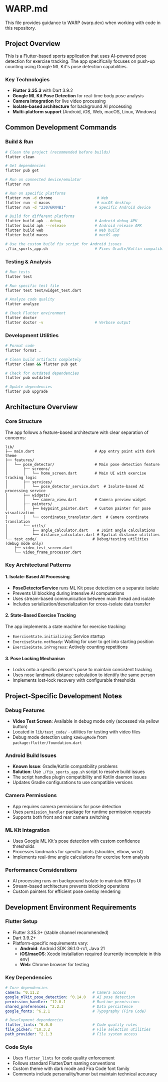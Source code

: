 # WARP.md

This file provides guidance to WARP (warp.dev) when working with code in this repository.

## Project Overview

This is a Flutter-based sports application that uses AI-powered pose detection for exercise tracking. The app specifically focuses on push-up counting using Google ML Kit's pose detection capabilities.

### Key Technologies
- **Flutter 3.35.3** with Dart 3.9.2
- **Google ML Kit Pose Detection** for real-time body pose analysis
- **Camera integration** for live video processing
- **Isolate-based architecture** for background AI processing
- **Multi-platform support** (Android, iOS, Web, macOS, Linux, Windows)

## Common Development Commands

### Build & Run
```bash
# Clean the project (recommended before builds)
flutter clean

# Get dependencies
flutter pub get

# Run on connected device/emulator
flutter run

# Run on specific platforms
flutter run -d chrome                    # Web
flutter run -d macos                     # macOS desktop
flutter run -d "23076RN4BI"             # Specific Android device

# Build for different platforms
flutter build apk --debug               # Android debug APK
flutter build apk --release             # Android release APK
flutter build web                       # Web build
flutter build macos                     # macOS app

# Use the custom build fix script for Android issues
./fix_sports_app.sh                     # Fixes Gradle/Kotlin compatibility issues
```

### Testing & Analysis
```bash
# Run tests
flutter test

# Run specific test file
flutter test test/widget_test.dart

# Analyze code quality
flutter analyze

# Check Flutter environment
flutter doctor
flutter doctor -v                       # Verbose output
```

### Development Utilities
```bash
# Format code
flutter format .

# Clean build artifacts completely
flutter clean && flutter pub get

# Check for outdated dependencies
flutter pub outdated

# Update dependencies
flutter pub upgrade
```

## Architecture Overview

### Core Structure
The app follows a feature-based architecture with clear separation of concerns:

```
lib/
├── main.dart                           # App entry point with dark theme
├── features/
│   └── pose_detector/                  # Main pose detection feature
│       ├── screens/
│       │   └── home_screen.dart        # Main UI with exercise tracking logic
│       ├── services/
│       │   └── pose_detector_service.dart  # Isolate-based AI processing service
│       ├── widgets/
│       │   └── camera_view.dart        # Camera preview widget
│       ├── painters/
│       │   ├── keypoint_painter.dart   # Custom painter for pose visualization
│       │   └── coordinates_translator.dart  # Camera coordinate translation
│       └── utils/
│           ├── angle_calculator.dart    # Joint angle calculations
│           └── distance_calculator.dart # Spatial distance utilities
└── test_code/                         # Debug/testing utilities (debug mode only)
    ├── video_test_screen.dart
    └── video_frame_processor.dart
```

### Key Architectural Patterns

#### 1. Isolate-Based AI Processing
- **PoseDetectorService** runs ML Kit pose detection on a separate isolate
- Prevents UI blocking during intensive AI computations
- Uses stream-based communication between main thread and isolate
- Includes serialization/deserialization for cross-isolate data transfer

#### 2. State-Based Exercise Tracking
The app implements a state machine for exercise tracking:
- `ExerciseState.initializing`: Service startup
- `ExerciseState.notReady`: Waiting for user to get into starting position
- `ExerciseState.inProgress`: Actively counting repetitions

#### 3. Pose Locking Mechanism
- Locks onto a specific person's pose to maintain consistent tracking
- Uses nose landmark distance calculation to identify the same person
- Implements lost-lock recovery with configurable thresholds

## Project-Specific Development Notes

### Debug Features
- **Video Test Screen**: Available in debug mode only (accessed via yellow button)
- Located in `lib/test_code/` - utilities for testing with video files
- Debug mode detection using `kDebugMode` from `package:flutter/foundation.dart`

### Android Build Issues
- **Known Issue**: Gradle/Kotlin compatibility problems
- **Solution**: Use `./fix_sports_app.sh` script to resolve build issues
- The script handles plugin compatibility and Kotlin daemon issues
- Updates Gradle configurations to use compatible versions

### Camera Permissions
- App requires camera permissions for pose detection
- Uses `permission_handler` package for runtime permission requests
- Supports both front and rear camera switching

### ML Kit Integration
- Uses Google ML Kit's pose detection with custom confidence thresholds
- Processes landmarks for specific joints (shoulder, elbow, wrist)
- Implements real-time angle calculations for exercise form analysis

### Performance Considerations
- AI processing runs on background isolate to maintain 60fps UI
- Stream-based architecture prevents blocking operations
- Custom painters for efficient pose overlay rendering

## Development Environment Requirements

### Flutter Setup
- Flutter 3.35.3+ (stable channel recommended)
- Dart 3.9.2+
- Platform-specific requirements vary:
  - **Android**: Android SDK 36.1.0-rc1, Java 21
  - **iOS/macOS**: Xcode installation required (currently incomplete in this env)
  - **Web**: Chrome browser for testing

### Key Dependencies
```yaml
# Core dependencies
camera: ^0.11.2                        # Camera access
google_mlkit_pose_detection: ^0.14.0   # AI pose detection
permission_handler: ^12.0.1            # Runtime permissions
shared_preferences: ^2.2.3             # Data persistence
google_fonts: ^6.2.1                   # Typography (Fira Code)

# Development dependencies
flutter_lints: ^6.0.0                  # Code quality rules
file_picker: ^10.3.2                   # File selection utilities
path_provider: ^2.1.3                  # File system access
```

### Code Style
- Uses `flutter_lints` for code quality enforcement
- Follows standard Flutter/Dart naming conventions
- Custom theme with dark mode and Fira Code font family
- Comments include personality/humor but maintain technical accuracy
